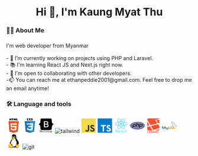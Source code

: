 
<h1 align="center">Hi 👋, I'm Kaung Myat Thu </h1>

###

<h3 align="left">👩‍💻  About Me</h3>

###

<p align="left">I'm web developer from Myanmar <br><br>- 🔭 I’m currently working on projects using PHP and Laravel. <br>- 📚 I'm learning React JS and Next.js right now.<br>- 🤝 I'm open to collaborating with other developers. <br>-📫 You can reach me at ethanpeddie2001@gmail.com. Feel free to drop me an email anytime!</p>

###

<h3 align="left">🛠 Language and tools</h3>

###

<div align="left">
<img src="https://raw.githubusercontent.com/devicons/devicon/master/icons/html5/html5-original-wordmark.svg"
    alt="html5" width="40" height="40" />
<img src="https://raw.githubusercontent.com/devicons/devicon/master/icons/css3/css3-original-wordmark.svg" alt="css3"
    width="40" height="40" />
<img src="https://raw.githubusercontent.com/devicons/devicon/master/icons/bootstrap/bootstrap-plain-wordmark.svg"
    alt="bootstrap" width="40" height="40" />
<img src="https://www.vectorlogo.zone/logos/tailwindcss/tailwindcss-icon.svg" alt="tailwind" width="40"
    height="40" />
<img src="https://raw.githubusercontent.com/devicons/devicon/master/icons/javascript/javascript-original.svg"
    alt="javascript" width="40" height="40" />
<img src="https://raw.githubusercontent.com/devicons/devicon/master/icons/typescript/typescript-original.svg"
    alt="typescript" width="40" height="40" />
<img src="https://raw.githubusercontent.com/devicons/devicon/master/icons/react/react-original-wordmark.svg"
    alt="react" width="40" height="40" />
<img src="https://raw.githubusercontent.com/devicons/devicon/master/icons/php/php-original.svg" alt="php"
    width="40" height="40" />
<img src="https://raw.githubusercontent.com/devicons/devicon/master/icons/laravel/laravel-plain-wordmark.svg"
    alt="laravel" width="40" height="40" />
<img src="https://raw.githubusercontent.com/devicons/devicon/master/icons/mysql/mysql-original-wordmark.svg"
    alt="mysql" width="40" height="40" /></a>
<img src="https://raw.githubusercontent.com/devicons/devicon/master/icons/linux/linux-original.svg" alt="linux"
    width="40" height="40" />
<img src="https://www.vectorlogo.zone/logos/git-scm/git-scm-icon.svg" alt="git" width="40" height="40" />


###
